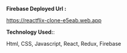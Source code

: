 **Firebase Deployed Url :**

https://reactflix-clone-e5eab.web.app

**Technology Used:**:

Html, CSS, Javascript, React, Redux, Firebase

